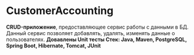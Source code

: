 # CustomerAccounting
<b>CRUD-приложение</b>, предоставляющее сервис работы с данными в БД. Данный сервис позволяет добавлять, удалять, изменять данные о пользователях.
<b>Довавлены Unit тесты
<b>Стек: Java, Maven, PostgreSQL, Spring Boot, Hibernate, Tomcat, JUnit



    
